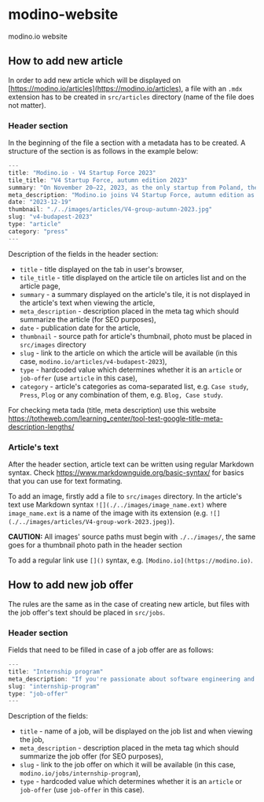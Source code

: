 # modino-website
modino.io website

## How to add new article

In order to add new article which will be displayed on [https://modino.io/articles](https://modino.io/articles), a file with an `.mdx` extension has to be created in `src/articles` directory (name of the file does not matter).

### Header section
In the beginning of the file a section with a metadata has to be created. A structure of the section is as follows in the example below:
```js
---
title: "Modino.io - V4 Startup Force 2023"
tile_title: "V4 Startup Force, autumn edition 2023"
summary: "On November 20–22, 2023, as the only startup from Poland, the Modino.io team took part in finals of the V4 Startup Force acceleration program. The event was held in the Hungarian capital city – Budapest."
meta_description: "Modino.io joins V4 Startup Force, autumn edition as the only startup from Poland. Learn more about the event and our participation."
date: "2023-12-19"
thumbnail: "./../images/articles/V4-group-autumn-2023.jpg"
slug: "v4-budapest-2023"
type: "article"
category: "press"
---
```
Description of the fields in the header section:
  - `title` - title displayed on the tab in user's browser,
  - `tile_title` - title displayed on the article tile on articles list and on the article page,
  - `summary` - a summary displayed on the article's tile, it is not displayed in the article's text when viewing the article,
  - `meta_description` - description placed in the meta tag which should summarize the article (for SEO purposes),
  - `date` - publication date for the article,
  - `thumbnail` - source path for article's thumbnail, photo must be placed in `src/images` directory
  - `slug` - link to the article on which the article will be available (in this case, `modino.io/articles/v4-budapest-2023`),
  - `type` - hardcoded value which determines whether it is an `article` or `job-offer` (use `article` in this case),
  - `category` - article's categories as coma-separated list, e.g. `Case study`, `Press`, `Plog` or any combination of them, e.g. `Blog, Case study`.

For checking meta tada (title, meta description) use this website https://totheweb.com/learning_center/tool-test-google-title-meta-description-lengths/

### Article's text

After the header section, article text can be written using regular Markdown syntax. Check https://www.markdownguide.org/basic-syntax/ for basics that you can use for text formating.

To add an image, firstly add a file to `src/images` directory. In the article's text use Markdown syntax `![](./../images/image_name.ext)` where `image_name.ext` is a name of the image with its extension (e.g. `![](./../images/articles/V4-group-work-2023.jpeg)`).

**CAUTION:** All images' source paths must begin with `./../images/`, the same goes for a thumbnail photo path in the header section

To add a regular link use `[]()` syntax, e.g. `[Modino.io](https://modino.io)`.


## How to add new job offer

The rules are the same as in the case of creating new article, but files with the job offer's text should be placed in `src/jobs`.

### Header section
Fields that need to be filled in case of a job offer are as follows:
```js
---
title: "Internship program"
meta_description: "If you're passionate about software engineering and love solving UX/UI or engineering challenges, our internship could be a great fit for you."
slug: "internship-program"
type: "job-offer"
---
```
Description of the fields:
- `title` - name of a job, will be displayed on the job list and when viewing the job,
- `meta_description` - description placed in the meta tag which should summarize the job offer (for SEO purposes),
- `slug` - link to the job offer on which it will be available (in this case, `modino.io/jobs/internship-program`),
- `type` -  hardcoded value which determines whether it is an `article` or `job-offer` (use `job-offer` in this case).
